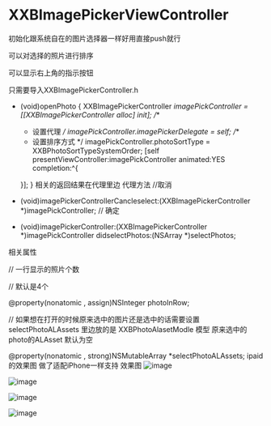 # XXBImagePickerViewController
初始化跟系统自在的图片选择器一样好用直接push就行

可以对选择的照片进行排序 

可以显示右上角的指示按钮

只需要导入XXBImagePickerController.h
- (void)openPhoto
{
    XXBImagePickerController  *imagePickController = [[XXBImagePickerController alloc] init];
    /**
     *  设置代理
     */
    imagePickController.imagePickerDelegate = self;
    /**
     *  设置排序方式
     */
    imagePickController.photoSortType = XXBPhotoSortTypeSystemOrder;
    [self presentViewController:imagePickController animated:YES completion:^{
        
    }];
}
相关的返回结果在代理里边
代理方法
//取消
- (void)imagePickerControllerCancleselect:(XXBImagePickerController *)imagePickController;
// 确定
- (void)imagePickerController:(XXBImagePickerController *)imagePickController didselectPhotos:(NSArray *)selectPhotos;

相关属性


//  一行显示的照片个数

//  默认是4个

@property(nonatomic , assign)NSInteger photoInRow;

//  如果想在打开的时候原来选中的图片还是选中的话需要设置 selectPhotoALAssets  里边放的是 XXBPhotoAlasetModle 模型 
原来选中的photo的ALAsset 默认为空

@property(nonatomic , strong)NSMutableArray *selectPhotoALAssets;
ipaid的效果图 做了适配iPhone一样支持
效果图
![image](./image/1.png)


![image](./image/2.png)

![image](./image/3.png)


![image](./image/4.png)

